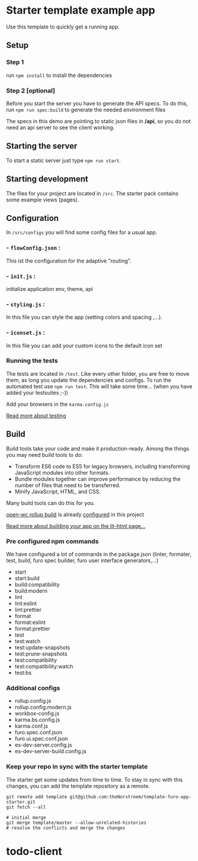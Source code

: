 # Starter template example app
Use this template to quickly get a running app. 

## Setup
### Step 1
run `npm install` to install the dependencies

### Step 2 [optional]

Before you start the server you have to generate the API specs.
To do this, run `npm run spec:build` to generate the needed environment files

The specs in this demo are pointing to static json files in  **/api**, so you do not need an api server to see the client working.  


## Starting the server
To start a static server just type `npm run start`.

## Starting development
The files for your project are located in `/src`.  The starter pack contains some example views (pages).

## Configuration
In `/src/configs` you will find some config files for a usual app.

### - `flowConfig.json` : 
This ist the configuration for the adaptive "routing".

### - `init.js` : 
initialize application env, theme, api

### - `styling.js` : 
In this file you can style the app (setting colors and spacing ,...).

### - `iconset.js` : 
In this file you can add your custom icons to the default icon set

### Running the tests

The tests are located in `/test`. Like every other folder, you are free to move them, as long you update the dependencies and configs.
To run the automated test use `npm run test`. This will take some time... (when you have added your testsuites ;-))

Add your browsers in the `karma.config.js`
 

[Read more about testing](https://open-wc.org/testing/testing-karma.html#getting-started)

## Build
Build tools take your code and make it production-ready. Among the things you may need build tools to do:

- Transform ES6 code to ES5 for legacy browsers, including transforming JavaScript modules into other formats.
- Bundle modules together can improve performance by reducing the number of files that need to be transferred.
- Minify JavaScript, HTML, and CSS.

Many build tools can do this for you. 

[open-wc rollup build](https://open-wc.org/building/) is already [configured](https://open-wc.org/building/building-rollup.html) in this project

[Read more about building your app on the lit-html page...](https://lit-html.polymer-project.org/guide/tools#build)


### Pre configured npm commands
We have configured a lot of commands in the package.json (linter,  formater, test, build, furo spec builder, furo user interface generators,...)
 
- start
- start:build
- build:compatibility
- build:modern
- lint
- lint:eslint
- lint:prettier
- format
- format:eslint
- format:prettier
- test
- test:watch
- test:update-snapshots
- test:prune-snapshots
- test:compatibility
- test:compatibility:watch
- test:bs


### Additional configs

- rollup.config.js
- rollup.config.modern.js
- workbox-config.js
- karma.bs.config.js
- karma.conf.js
- furo.spec.conf.json
- furo.ui.spec.conf.json
- es-dev-server.config.js
- es-dev-server-build.config.js

### Keep your repo in sync with the starter template
The starter get some updates from time to time. To stay in sync with this changes, you can add the template 
repository as a remote.

```shell script
git remote add template git@github.com:theNorstroem/template-furo-app-starter.git
git fetch --all

# initial merge
git merge template/master --allow-unrelated-histories
# resolve the conflicts and merge the changes

```
# todo-client
